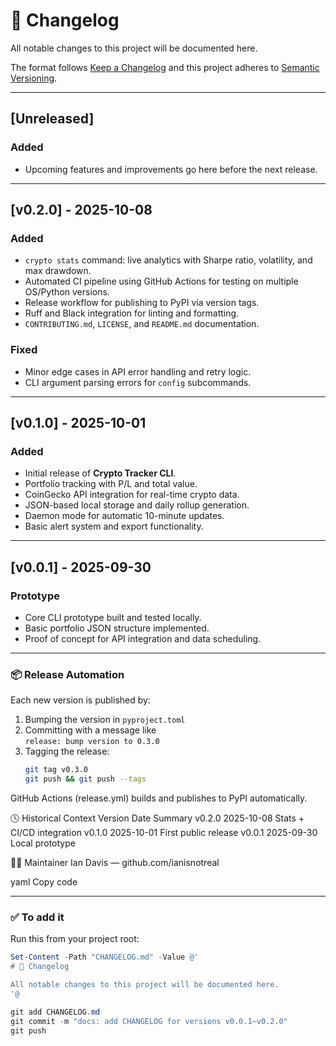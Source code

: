 # 🧾 Changelog

All notable changes to this project will be documented here.

The format follows [Keep a Changelog](https://keepachangelog.com/en/1.1.0/)
and this project adheres to [Semantic Versioning](https://semver.org/spec/v2.0.0.html).

---

## [Unreleased]
### Added
- Upcoming features and improvements go here before the next release.

---

## [v0.2.0] - 2025-10-08
### Added
- `crypto stats` command: live analytics with Sharpe ratio, volatility, and max drawdown.
- Automated CI pipeline using GitHub Actions for testing on multiple OS/Python versions.
- Release workflow for publishing to PyPI via version tags.
- Ruff and Black integration for linting and formatting.
- `CONTRIBUTING.md`, `LICENSE`, and `README.md` documentation.

### Fixed
- Minor edge cases in API error handling and retry logic.
- CLI argument parsing errors for `config` subcommands.

---

## [v0.1.0] - 2025-10-01
### Added
- Initial release of **Crypto Tracker CLI**.
- Portfolio tracking with P/L and total value.
- CoinGecko API integration for real-time crypto data.
- JSON-based local storage and daily rollup generation.
- Daemon mode for automatic 10-minute updates.
- Basic alert system and export functionality.

---

## [v0.0.1] - 2025-09-30
### Prototype
- Core CLI prototype built and tested locally.
- Basic portfolio JSON structure implemented.
- Proof of concept for API integration and data scheduling.

---

### 📦 Release Automation

Each new version is published by:
1. Bumping the version in `pyproject.toml`
2. Committing with a message like  
   `release: bump version to 0.3.0`
3. Tagging the release:  
   ```bash
   git tag v0.3.0
   git push && git push --tags
GitHub Actions (release.yml) builds and publishes to PyPI automatically.

🕓 Historical Context
Version	Date	Summary
v0.2.0	2025-10-08	Stats + CI/CD integration
v0.1.0	2025-10-01	First public release
v0.0.1	2025-09-30	Local prototype

🧑‍💻 Maintainer
Ian Davis — github.com/ianisnotreal

yaml
Copy code

---

### ✅ To add it

Run this from your project root:

```powershell
Set-Content -Path "CHANGELOG.md" -Value @'
# 🧾 Changelog

All notable changes to this project will be documented here.
'@

git add CHANGELOG.md
git commit -m "docs: add CHANGELOG for versions v0.0.1–v0.2.0"
git push